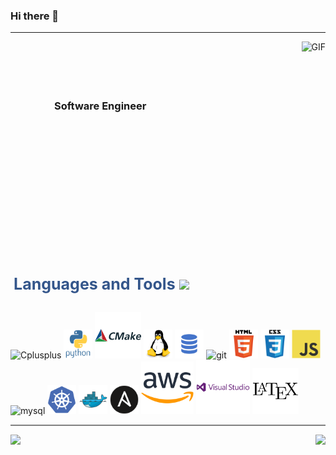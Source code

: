 ### Hi there 👋
<hr style="border-top: 0.5px; color:light-blue;">
<!--
**Numidia27/Numidia27** is a ✨ _special_ ✨ repository because its `README.md` (this file) appears on your GitHub profile.
-->
<img align="right" alt="GIF" src="https://github.com/arsentieva/arsentieva/blob/main/code.gif?raw=true" height="260" />
<div style="padding: 70px; align: right;">
  <h3>Software Engineer</h3> 
</div>
 
<p align="left"> </p> 
<br>
<br>
<br>
<br>
<br>
<br>
<br>

<div style="padding: 5px;">
  <h3 style="color: rgb(52, 86, 139); font-size:25px;">Languages and Tools <img src="https://media.giphy.com/media/WUlplcMpOCEmTGBtBW/giphy.gif" width="37"></h3> 
</div>

<div>
 <img src="https://raw.githubusercontent.com/coderjojo/coderjojo/master/img/cpp.png" title="Cpluplus" alt="Cplusplus" width="46">
 <img src="https://github.com/devicons/devicon/blob/master/icons/python/python-original-wordmark.svg" title="Python" alt="Python" width="46"/>
 <img src="https://github.com/devicons/devicon/blob/master/icons/cmake/cmake-original-wordmark.svg" title="CMake" alt="CMake" width="74"/>
 <img src="https://raw.githubusercontent.com/devicons/devicon/master/icons/linux/linux-original.svg" title="linux" alt="linux" width="46">
 <img src="https://raw.githubusercontent.com/github/explore/80688e429a7d4ef2fca1e82350fe8e3517d3494d/topics/sql/sql.png" title="sql" alt="SQL" width="46"/>
 <img src="https://www.vectorlogo.zone/logos/git-scm/git-scm-icon.svg" title="git" alt="git" width="46"/>
 <img src="https://raw.githubusercontent.com/devicons/devicon/master/icons/html5/html5-original-wordmark.svg" title="html5" alt="html5" width="46"> 
 <img src="https://raw.githubusercontent.com/devicons/devicon/master/icons/css3/css3-original-wordmark.svg" title="css3" alt="css3" width="46"/>
 <img src="https://github.com/devicons/devicon/blob/master/icons/javascript/javascript-original.svg" title="JS" alt="JS" width="46"/>
 <img src="https://www.vectorlogo.zone/logos/mysql/mysql-ar21.svg" alt="mysql" width="77">
 <img src="https://github.com/devicons/devicon/blob/master/icons/kubernetes/kubernetes-plain.svg" title="Kubernetes" alt="Kubernetes" width="46"/>
 <img src="https://github.com/devicons/devicon/blob/master/icons/docker/docker-original.svg" title="docker" alt="docker" width="46"/>
 <img src="https://github.com/devicons/devicon/blob/master/icons/ansible/ansible-original.svg" title="ansible" alt="ansible" width="46"/>
 <img src="https://github.com/devicons/devicon/blob/master/icons/amazonwebservices/amazonwebservices-original-wordmark.svg" title="aws" alt="aws" width="84"/>
 <img src="https://github.com/devicons/devicon/blob/master/icons/visualstudio/visualstudio-plain-wordmark.svg" title="VS" alt="VS" width="86"/>
 <img src="https://github.com/devicons/devicon/blob/master/icons/latex/latex-original.svg" title="latex" alt="latex" width="74"/>
 

<hr style="height:2px; border-width:1; color:light-blue; background-color:gray">
  
<div>
  <img align="left" src="https://github-readme-stats.vercel.app/api/top-langs/?username=numidia27&layout=compact&show_icons=true&theme=vue" />
  <img height="165" align="right" src="https://github-readme-stats.vercel.app/api?username=numidia27&show_icons=true&theme=vue&count_private=true" />
</div>

